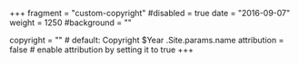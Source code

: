 +++
fragment = "custom-copyright"
#disabled = true
date = "2016-09-07"
weight = 1250
#background = ""

copyright = "" # default: Copyright $Year .Site.params.name
attribution = false # enable attribution by setting it to true
+++

